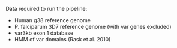 Data required to run the pipeline:
- Human g38 reference genome
- P. falciparum 3D7 reference genome (with var genes excluded)
- var3kb exon 1 database 
- HMM of var domains (Rask et al. 2010)
